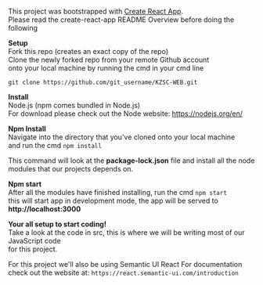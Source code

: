 This project was bootstrapped with [Create React App](https://github.com/facebookincubator/create-react-app).  
Please read the create-react-app README Overview before doing the following  
  
**Setup**  
Fork this repo (creates an exact copy of the repo)  
Clone the newly forked repo from your remote Github account   
onto your local machine by running the cmd in your cmd line  
  
`git clone https://github.com/git_username/KZSC-WEB.git`  
  
**Install**  
Node.js (npm comes bundled in Node.js)  
For download please check out the Node website: https://nodejs.org/en/  
  
**Npm Install**   
Navigate into the directory that you've cloned onto your local machine   
and run the cmd `npm install`
  
This command will look at the **package-lock.json** file and install all the node  
modules that our projects depends on.   
  
**Npm start**  
After all the modules have finished installing, run the cmd `npm start`     
this will start app in development mode, the app will be served to **http://localhost:3000**  
  
**Your all setup to start coding!**  
Take a look at the code in src, this is where we will be writing most of our JavaScript code  
for this project.

For this project we'll also be using Semantic UI React
For documentation check out the website at: `https://react.semantic-ui.com/introduction`